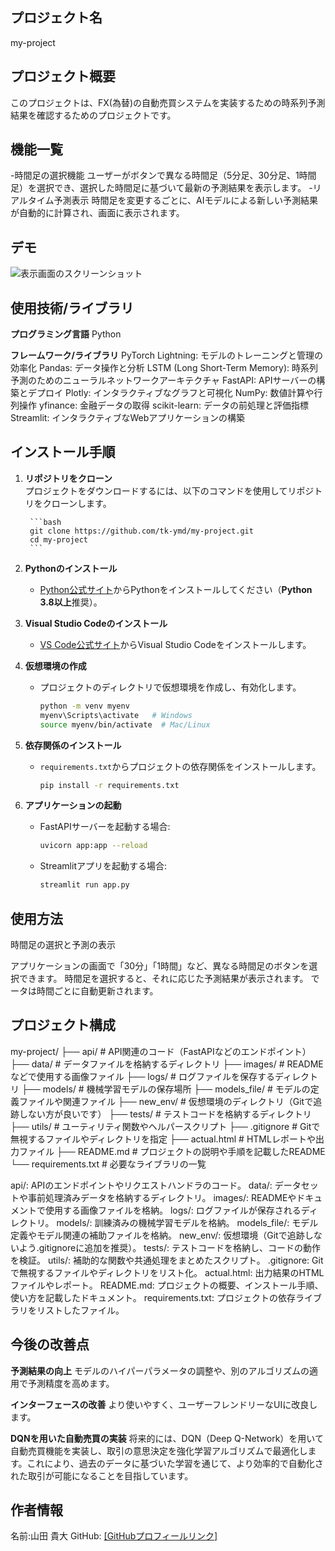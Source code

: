## プロジェクト名
   my-project

## プロジェクト概要
   このプロジェクトは、FX(為替)の自動売買システムを実装するための時系列予測結果を確認するためのプロジェクトです。

## 機能一覧
   -時間足の選択機能
   ユーザーがボタンで異なる時間足（5分足、30分足、1時間足）を選択でき、選択した時間足に基づいて最新の予測結果を表示します。
   -リアルタイム予測表示
   時間足を変更するごとに、AIモデルによる新しい予測結果が自動的に計算され、画面に表示されます。

## デモ
   ![表示画面のスクリーンショット](images/screenshot1.png)

## 使用技術/ライブラリ

**プログラミング言語**
   Python

**フレームワーク/ライブラリ**
   PyTorch Lightning: モデルのトレーニングと管理の効率化
   Pandas: データ操作と分析
   LSTM (Long Short-Term Memory): 時系列予測のためのニューラルネットワークアーキテクチャ
   FastAPI: APIサーバーの構築とデプロイ
   Plotly: インタラクティブなグラフと可視化
   NumPy: 数値計算や行列操作
   yfinance: 金融データの取得
   scikit-learn: データの前処理と評価指標
   Streamlit: インタラクティブなWebアプリケーションの構築

## インストール手順

1. **リポジトリをクローン**  
    プロジェクトをダウンロードするには、以下のコマンドを使用してリポジトリをクローンします。

        ```bash
        git clone https://github.com/tk-ymd/my-project.git
        cd my-project
        ```

2. **Pythonのインストール**
   - [Python公式サイト](https://www.python.org/downloads/)からPythonをインストールしてください（**Python 3.8以上**推奨）。

3. **Visual Studio Codeのインストール**
   - [VS Code公式サイト](https://code.visualstudio.com/)からVisual Studio Codeをインストールします。

4. **仮想環境の作成**
   - プロジェクトのディレクトリで仮想環境を作成し、有効化します。
     ```bash
     python -m venv myenv
     myenv\Scripts\activate   # Windows
     source myenv/bin/activate  # Mac/Linux
     ```

5. **依存関係のインストール**
   - `requirements.txt`からプロジェクトの依存関係をインストールします。
     ```bash
     pip install -r requirements.txt
     ```

6. **アプリケーションの起動**
   - FastAPIサーバーを起動する場合:
     ```bash
     uvicorn app:app --reload
     ```
   - Streamlitアプリを起動する場合:
     ```bash
     streamlit run app.py
     ```

## 使用方法
   時間足の選択と予測の表示

   アプリケーションの画面で「30分」「1時間」など、異なる時間足のボタンを選択できます。
   時間足を選択すると、それに応じた予測結果が表示されます。
   でータは時間ごとに自動更新されます。

## プロジェクト構成
   my-project/
   ├── api/                 # API関連のコード（FastAPIなどのエンドポイント）
   ├── data/                # データファイルを格納するディレクトリ
   ├── images/              # READMEなどで使用する画像ファイル
   ├── logs/                # ログファイルを保存するディレクトリ
   ├── models/              # 機械学習モデルの保存場所
   ├── models_file/         # モデルの定義ファイルや関連ファイル
   ├── new_env/             # 仮想環境のディレクトリ（Gitで追跡しない方が良いです）
   ├── tests/               # テストコードを格納するディレクトリ
   ├── utils/               # ユーティリティ関数やヘルパースクリプト
   ├── .gitignore           # Gitで無視するファイルやディレクトリを指定
   ├── actual.html          # HTMLレポートや出力ファイル
   ├── README.md            # プロジェクトの説明や手順を記載したREADME
   └── requirements.txt     # 必要なライブラリの一覧

   api/: APIのエンドポイントやリクエストハンドラのコード。
   data/: データセットや事前処理済みデータを格納するディレクトリ。
   images/: READMEやドキュメントで使用する画像ファイルを格納。
   logs/: ログファイルが保存されるディレクトリ。
   models/: 訓練済みの機械学習モデルを格納。
   models_file/: モデル定義やモデル関連の補助ファイルを格納。
   new_env/: 仮想環境（Gitで追跡しないよう.gitignoreに追加を推奨）。
   tests/: テストコードを格納し、コードの動作を検証。
   utils/: 補助的な関数や共通処理をまとめたスクリプト。
   .gitignore: Gitで無視するファイルやディレクトリをリスト化。
   actual.html: 出力結果のHTMLファイルやレポート。
   README.md: プロジェクトの概要、インストール手順、使い方を記載したドキュメント。
   requirements.txt: プロジェクトの依存ライブラリをリストしたファイル。

## 今後の改善点

**予測結果の向上**
   モデルのハイパーパラメータの調整や、別のアルゴリズムの適用で予測精度を高めます。

**インターフェースの改善**
   より使いやすく、ユーザーフレンドリーなUIに改良します。

**DQNを用いた自動売買の実装**
   将来的には、DQN（Deep Q-Network）を用いて自動売買機能を実装し、取引の意思決定を強化学習アルゴリズムで最適化します。これにより、過去のデータに基づいた学習を通じて、より効率的で自動化された取引が可能になることを目指しています。

## 作者情報
   名前:山田 貴大
   GitHub: [\[GitHubプロフィールリンク\]](https://github.com/tk-ymd)
